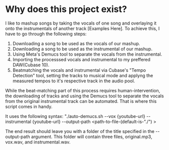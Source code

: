 # Why does this project exist?

I like to mashup songs by taking the vocals of one song and overlaying it onto the instrumentals of another track [Examples Here]. To achieve this, I have to go through the following steps:

1. Downloading a song to be used as the vocals of our mashup.
2. Downloading a song to be used as the instrumental of our mashup.
3. Using Meta's Demucs tool to separate the vocals from the instrumental.
4. Importing the processsed vocals and instrumental to my preffered DAW(Cubase 10).
5. Beatmatching the vocals and instrumental via Cubase's "Tempo Detection" tool, setting the tracks to musical mode and applyng the measured tempos to it's respective track in the audio pool.

 While the beat-matching part of this process requires human-intervention, the downloading of tracks and using the Demucs tool to separate the vocals from the original instrumental track can be automated. That is where this script comes in handy.

It uses the following syntax:
"./auto-demucs.sh --vox {youtube-url} --instrumental {youtube-url} --output-path <path-to-file-(default-is-"./") >

The end result should leave you with a folder of the title specified in the --output-path argument. This folder will contain three files, original.mp3, vox.wav, and instrumental.wav.
